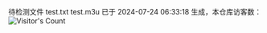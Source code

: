 待检测文件 test.txt test.m3u 已于 2024-07-24 06:33:18 生成，本仓库访客数：![Visitor's Count](https://profile-counter.glitch.me/pxiptv_TV/count.svg)
